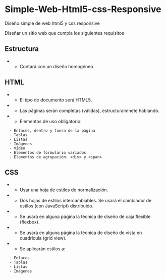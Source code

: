 # Simple-Web-Html5-css-Responsive
Diseño simple de web html5 y css responsive 


  Diseñar un sitio web que cumpla los siguientes requisitos

  ## Estructura
  * - Contará con un diseño homogéneo.

  ## HTML
  * - El tipo de documento será HTML5.
  * - Las páginas serán completas (válidas), estructuralmnete hablando.
  * - Elementos de uso obligatorio:
  ```
    · Enlaces, dentro y fuera de la página
    · Tablas
    · Listas
    · Imágenes
    · Vídeo
    · Elementos de formulario variados
    · Elementos de agrupación: <div> y <span>
```

 ## CSS
 * - Usar una hoja de estilos de normalización.
 * - Dos hojas de estilos intercambiables. Se usará el cambiador de estilos
(con JavaScript) distribuido.
  * - Se usará en alguna página la técnica de diseño de caja flexible (flexbox).
  * - Se usará en alguna página la técnica de diseño de vista en cuadrícula (grid view).
  * - Se aplicarán estilos a:
  ```
    · Enlaces
    · Tablas
    · Listas
    · Imágenes
  ```

  
